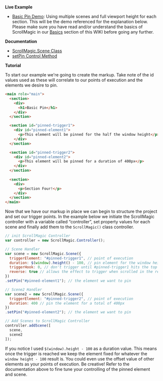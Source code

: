 **Live Example**

- [Basic Pin Demo](http://codepen.io/grayghostvisuals/pen/f1d7268c88fd6011ba113ae93adf45f7): Using multiple scenes and full viewport height for each section. This will be the demo referenced for the explanation below. Please make sure you have read and/or understand the basics of ScrollMagic in our [Basics](https://github.com/janpaepke/ScrollMagic/wiki/Understanding-:-Basics) section of this WIKI before going any further.

**Documentation**

- [ScrollMagic.Scene Class](http://janpaepke.github.io/ScrollMagic/docs/ScrollMagic.Scene.html#constructor)
- [setPin Control Method](http://janpaepke.github.io/ScrollMagic/docs/ScrollMagic.Scene.html#setPin)

**Tutorial**

To start our example we're going to create the markup. Take note of the id values used as these will correlate to our points of execution and the elements we desire to pin.

```html
<main role="main">
  <section>
    <div>
      <h1>Basic Pin</h1>
    </div>
  </section>

  <section id="pinned-trigger1">
    <div id="pinned-element1">
      <p>This element will be pinned for the half the window height</p>
    </div> 
  </section>

  <section id="pinned-trigger2">
    <div id="pinned-element2">
      <p>This element will be pinned for a duration of 400px</p>
    </div>
  </section>
  
  <section>
    <div>
      <p>Section Four!</p>
    </div>
  </section>
</main>
```

Now that we have our markup in place we can begin to structure the project and set our trigger points. In the example below we initiate the ScrollMagic controller with a variable called “controller”, set property values for each scene and finally add them to the ``ScrollMagic()`` class controller.
```javascript
// init ScrollMagic Controller
var controller = new ScrollMagic.Controller();

// Scene Handler
var scene = new ScrollMagic.Scene({
  triggerElement: "#pinned-trigger1", // point of execution
  duration: $(window).height() - 100, // pin element for the window height - 1
  triggerHook: 0, // don't trigger until #pinned-trigger1 hits the top of the viewport
  reverse: true // allows the effect to trigger when scrolled in the reverse direction
})
.setPin("#pinned-element1"); // the element we want to pin

// Scene2 Handler
var scene2 = new ScrollMagic.Scene({
  triggerElement: "#pinned-trigger2", // point of execution
  duration: 400 // pin the element for a total of 400px
})
.setPin("#pinned-element2"); // the element we want to pin

// Add Scenes to ScrollMagic Controller
controller.addScene([
  scene,
  scene2
]);
```

If you notice I used ``$(window).height - 100`` as a duration value. This means once the trigger is reached we keep the element fixed for whatever the ``window height - 100`` result is. You could even use the offset value of other elements as your points of execution. Be creative! Refer to the documentation above to fine tune your controlling of the pinned element and scene.